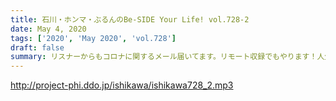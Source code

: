 ```yaml
---
title: 石川・ホンマ・ぶるんのBe-SIDE Your Life! vol.728-2
date: May 4, 2020
tags: ['2020', 'May 2020', 'vol.728']
draft: false
summary: リスナーからもコロナに関するメール届いてます。リモート収録でもやります！人生相談！
---
```


http://project-phi.ddo.jp/ishikawa/ishikawa728_2.mp3